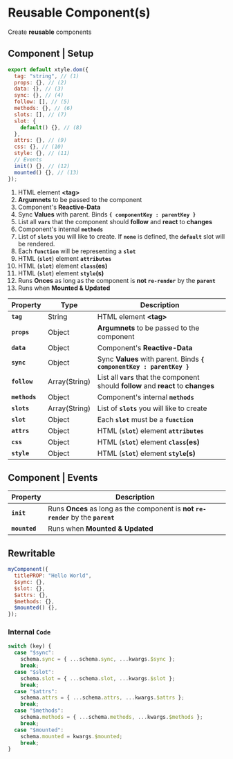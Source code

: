 # Reusable **Component**(s)

Create **reusable** components

## Component | **Setup**

```js title="component.js"
export default xtyle.dom({
  tag: "string", // (1)
  props: {}, // (2)
  data: {}, // (3)
  sync: {}, // (4)
  follow: [], // (5)
  methods: {}, // (6)
  slots: [], // (7)
  slot: {
    default() {}, // (8)
  },
  attrs: {}, // (9)
  css: {}, // (10)
  style: {}, // (11)
  // Events
  init() {}, // (12)
  mounted() {}, // (13)
});
```

1. HTML element **&lt;tag&gt;**
2. **Argumnets** to be passed to the component
3. Component's **Reactive-Data**
4. Sync **Values** with parent. Binds **`{ componentKey : parentKey }`**
5. List all **`vars`** that the component should **follow** and **react** to **changes**
6. Component's internal **`methods`**
7. List of **`slots`** you will like to create. If **`none`** is defined, the **`default`** slot will be rendered.
8. Each **`function`** will be representing a **`slot`**
9. HTML (**`slot`**) element **`attributes`**
10. HTML (**`slot`**) element **`class`(es)**
11. HTML (**`slot`**) element **`style`(s)**
12. Runs **Onces** as long as the component is **not `re-render`** by the **`parent`**
13. Runs when **Mounted & Updated**

| Property      | Type          | Description                                                                           |
| ------------- | ------------- | ------------------------------------------------------------------------------------- |
| **`tag`**     | String        | HTML element **&lt;tag&gt;**                                                          |
| **`props`**   | Object        | **Argumnets** to be passed to the component                                           |
| **`data`**    | Object        | Component's **Reactive-Data**                                                         |
| **`sync`**    | Object        | Sync **Values** with parent. Binds **`{ componentKey : parentKey }`**                 |
| **`follow`**  | Array(String) | List all **`vars`** that the component should **follow** and **react** to **changes** |
| **`methods`** | Object        | Component's internal **`methods`**                                                    |
| **`slots`**   | Array(String) | List of **`slots`** you will like to create                                           |
| **`slot`**    | Object        | Each **`slot`** must be a **`function`**                                              |
| **`attrs`**   | Object        | HTML (**`slot`**) element **`attributes`**                                            |
| **`css`**     | Object        | HTML (**`slot`**) element **`class`(es)**                                             |
| **`style`**   | Object        | HTML (**`slot`**) element **`style`(s)**                                              |

## Component | **Events**

| Property      | Description                                                                        |
| ------------- | ---------------------------------------------------------------------------------- |
| **`init`**    | Runs **Onces** as long as the component is **not `re-render`** by the **`parent`** |
| **`mounted`** | Runs when **Mounted & Updated**                                                    |

## **Re**writable

```js
myComponent({
  titlePROP: "Hello World",
  $sync: {},
  $slot: {},
  $attrs: {},
  $methods: {},
  $mounted() {},
});
```

### Internal **`Code`**

```js
switch (key) {
  case "$sync":
    schema.sync = { ...schema.sync, ...kwargs.$sync };
    break;
  case "$slot":
    schema.slot = { ...schema.slot, ...kwargs.$slot };
    break;
  case "$attrs":
    schema.attrs = { ...schema.attrs, ...kwargs.$attrs };
    break;
  case "$methods":
    schema.methods = { ...schema.methods, ...kwargs.$methods };
    break;
  case "$mounted":
    schema.mounted = kwargs.$mounted;
    break;
}
```
